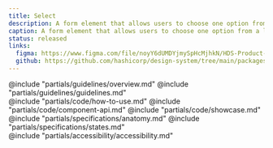 ```yaml
---
title: Select
description: A form element that allows users to choose one option from a list.
caption: A form element that allows users to choose one option from a list.
status: released
links:
  figma: https://www.figma.com/file/noyY6dUMDYjmySpHcMjhkN/HDS-Product---Components?node-id=14283%3A34475&t=pDgL7LJUJXZUN7Xq-3
  github: https://github.com/hashicorp/design-system/tree/main/packages/components/addon/components/hds/form/select
---
```


<section data-tab="Guidelines">
  @include "partials/guidelines/overview.md"
  @include "partials/guidelines/guidelines.md"
</section>

<section data-tab="Code">
  @include "partials/code/how-to-use.md"
  @include "partials/code/component-api.md"
  @include "partials/code/showcase.md"
</section>

<section data-tab="Specifications">
  @include "partials/specifications/anatomy.md"
  @include "partials/specifications/states.md"
</section>

<section data-tab="Accessibility">
  @include "partials/accessibility/accessibility.md"
</section>
